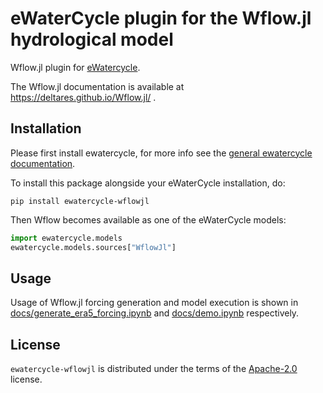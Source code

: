 # eWaterCycle plugin for the Wflow.jl hydrological model

Wflow.jl plugin for [eWatercycle](https://ewatercycle.readthedocs.io/).

The Wflow.jl documentation is available at https://deltares.github.io/Wflow.jl/ .

## Installation

Please first install ewatercycle, for more info see the [general ewatercycle documentation](https://ewatercycle.readthedocs.io/).

To install this package alongside your eWaterCycle installation, do:

```console
pip install ewatercycle-wflowjl
```

Then Wflow becomes available as one of the eWaterCycle models:

```python
import ewatercycle.models
ewatercycle.models.sources["WflowJl"]
```

## Usage

Usage of Wflow.jl forcing generation and model execution is shown in 
[docs/generate_era5_forcing.ipynb](https://github.com/eWaterCycle/ewatercycle-wflowjl/tree/main/docs/generate_era5_forcing.ipynb) and [docs/demo.ipynb](https://github.com/eWaterCycle/ewatercycle-wflow/tree/main/docs/demo.ipynb) respectively.

## License

`ewatercycle-wflowjl` is distributed under the terms of the [Apache-2.0](https://spdx.org/licenses/Apache-2.0.html) license.
